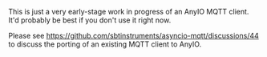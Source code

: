This is just a very early-stage work in progress of an AnyIO MQTT client. It'd probably be best if you don't use it right now.

Please see https://github.com/sbtinstruments/asyncio-mqtt/discussions/44 to discuss the porting of an existing MQTT client to AnyIO.
